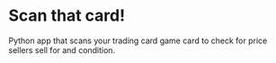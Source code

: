 # Scan that card!

Python app that scans your trading card game card to check for price sellers sell for and condition.